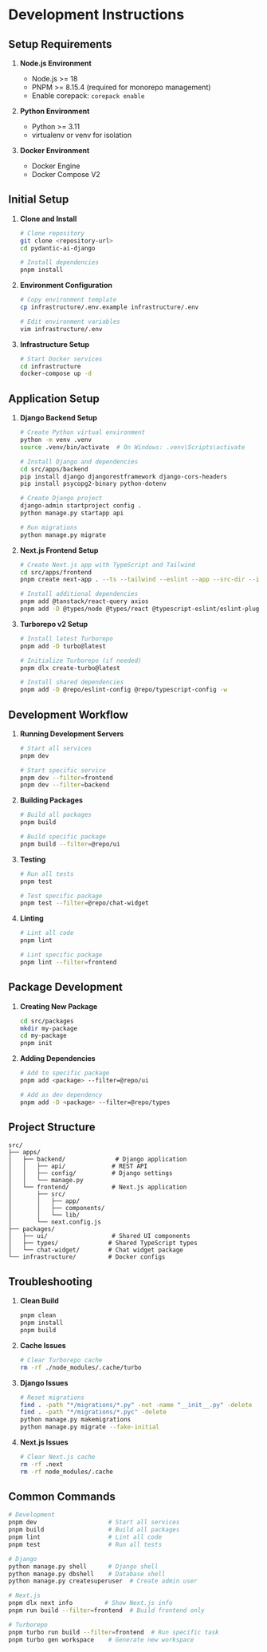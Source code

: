 # Development Instructions

## Setup Requirements

1. **Node.js Environment**

   - Node.js >= 18
   - PNPM >= 8.15.4 (required for monorepo management)
   - Enable corepack: `corepack enable`

2. **Python Environment**

   - Python >= 3.11
   - virtualenv or venv for isolation

3. **Docker Environment**
   - Docker Engine
   - Docker Compose V2

## Initial Setup

1. **Clone and Install**

   ```bash
   # Clone repository
   git clone <repository-url>
   cd pydantic-ai-django

   # Install dependencies
   pnpm install
   ```

2. **Environment Configuration**

   ```bash
   # Copy environment template
   cp infrastructure/.env.example infrastructure/.env

   # Edit environment variables
   vim infrastructure/.env
   ```

3. **Infrastructure Setup**
   ```bash
   # Start Docker services
   cd infrastructure
   docker-compose up -d
   ```

## Application Setup

1. **Django Backend Setup**

   ```bash
   # Create Python virtual environment
   python -m venv .venv
   source .venv/bin/activate  # On Windows: .venv\Scripts\activate

   # Install Django and dependencies
   cd src/apps/backend
   pip install django djangorestframework django-cors-headers
   pip install psycopg2-binary python-dotenv

   # Create Django project
   django-admin startproject config .
   python manage.py startapp api

   # Run migrations
   python manage.py migrate
   ```

2. **Next.js Frontend Setup**

   ```bash
   # Create Next.js app with TypeScript and Tailwind
   cd src/apps/frontend
   pnpm create next-app . --ts --tailwind --eslint --app --src-dir --import-alias "@/*"

   # Install additional dependencies
   pnpm add @tanstack/react-query axios
   pnpm add -D @types/node @types/react @typescript-eslint/eslint-plugin
   ```

3. **Turborepo v2 Setup**

   ```bash
   # Install latest Turborepo
   pnpm add -D turbo@latest

   # Initialize Turborepo (if needed)
   pnpm dlx create-turbo@latest

   # Install shared dependencies
   pnpm add -D @repo/eslint-config @repo/typescript-config -w
   ```

## Development Workflow

1. **Running Development Servers**

   ```bash
   # Start all services
   pnpm dev

   # Start specific service
   pnpm dev --filter=frontend
   pnpm dev --filter=backend
   ```

2. **Building Packages**

   ```bash
   # Build all packages
   pnpm build

   # Build specific package
   pnpm build --filter=@repo/ui
   ```

3. **Testing**

   ```bash
   # Run all tests
   pnpm test

   # Test specific package
   pnpm test --filter=@repo/chat-widget
   ```

4. **Linting**

   ```bash
   # Lint all code
   pnpm lint

   # Lint specific package
   pnpm lint --filter=frontend
   ```

## Package Development

1. **Creating New Package**

   ```bash
   cd src/packages
   mkdir my-package
   cd my-package
   pnpm init
   ```

2. **Adding Dependencies**

   ```bash
   # Add to specific package
   pnpm add <package> --filter=@repo/ui

   # Add as dev dependency
   pnpm add -D <package> --filter=@repo/types
   ```

## Project Structure

```
src/
├── apps/
│   ├── backend/              # Django application
│   │   ├── api/             # REST API
│   │   ├── config/          # Django settings
│   │   └── manage.py
│   └── frontend/            # Next.js application
│       ├── src/
│       │   ├── app/
│       │   ├── components/
│       │   └── lib/
│       └── next.config.js
├── packages/
│   ├── ui/                  # Shared UI components
│   ├── types/              # Shared TypeScript types
│   └── chat-widget/        # Chat widget package
└── infrastructure/         # Docker configs
```

## Troubleshooting

1. **Clean Build**

   ```bash
   pnpm clean
   pnpm install
   pnpm build
   ```

2. **Cache Issues**

   ```bash
   # Clear Turborepo cache
   rm -rf ./node_modules/.cache/turbo
   ```

3. **Django Issues**

   ```bash
   # Reset migrations
   find . -path "*/migrations/*.py" -not -name "__init__.py" -delete
   find . -path "*/migrations/*.pyc" -delete
   python manage.py makemigrations
   python manage.py migrate --fake-initial
   ```

4. **Next.js Issues**

   ```bash
   # Clear Next.js cache
   rm -rf .next
   rm -rf node_modules/.cache
   ```

## Common Commands

```bash
# Development
pnpm dev                    # Start all services
pnpm build                  # Build all packages
pnpm lint                   # Lint all code
pnpm test                   # Run all tests

# Django
python manage.py shell      # Django shell
python manage.py dbshell    # Database shell
python manage.py createsuperuser  # Create admin user

# Next.js
pnpm dlx next info         # Show Next.js info
pnpm run build --filter=frontend  # Build frontend only

# Turborepo
pnpm turbo run build --filter=frontend  # Run specific task
pnpm turbo gen workspace    # Generate new workspace
```
